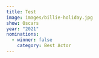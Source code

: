 ```yaml
---
title: Test
image: images/billie-holiday.jpg
show: Oscars
year: "2021"
nominations:
  - winner: false
    category: Best Actor
---
```

